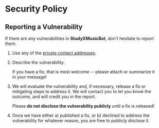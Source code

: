 # Security Policy

## Reporting a Vulnerability

If there are any vulnerabilities in **StudyXMusicBot**, don't hesitate to _report them_.

1. Use any of the [private contact addresses](https://github.com/LuckyRaja0/StudyXMusicBot#support).
2. Describe the vulnerability.

   If you have a fix, that is most welcome -- please attach or summarize it in your message!

3. We will evaluate the vulnerability and, if necessary, release a fix or mitigating steps to address it. We will contact you to let you know the outcome, and will credit you in the report.

   Please **do not disclose the vulnerability publicly** until a fix is released!

4. Once we have either a) published a fix, or b) declined to address the vulnerability for whatever reason, you are free to publicly disclose it.
